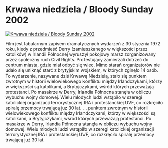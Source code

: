 Krwawa niedziela / Bloody Sunday 2002 
=============
[![Krwawa niedziela / Bloody Sunday 2002 ](http://vidos.pl/images/player.gif)](http://vidos.pl/krwawa-niedziela-bloody-sunday-2002)

 Film jest fabularnym zapisem dramatycznych wydarzeń z 30 stycznia 1972 roku, kiedy z przedmieść Derry (zamieszkanego w większości przez katolików) w Irlandii Północnej wyruszył pokojowy marsz zorganizowany przez społeczny ruch Civil Rights. Protestujący zamierzali dotrzeć do centrum miasta, gdzie miał odbyć się wiec. Mimo starań organizatorów nie udało się uniknąć starć z brytyjskim wojskiem, w których zginęło 14 osób. To wydarzenie, nazywane dziś Krwawą Niedzielą, stało się punktem zwrotnym w historii wielowiekowego konfliktu między Irlandczykami, którzy w większości są katolikami, a Brytyjczykami, wśród których przeważają protestanci. Po masakrze w Derry, Irlandia Północna stanęła w obliczu wybuchu wojny domowej. Wielu młodych ludzi wstąpiło w szeregi katolickiej organizacji terrorystycznej IRA i protestanckiej UVF, co rozkręciło spiralę przemocy trwającą już 30 lat.   ... punktem zwrotnym w historii wielowiekowego konfliktu między Irlandczykami, którzy w większości są katolikami, a Brytyjczykami, wśród których przeważają protestanci. Po masakrze w Derry, Irlandia Północna stanęła w obliczu wybuchu wojny domowej. Wielu młodych ludzi wstąpiło w szeregi katolickiej organizacji terrorystycznej IRA i protestanckiej UVF, co rozkręciło spiralę przemocy trwającą już 30 lat.
